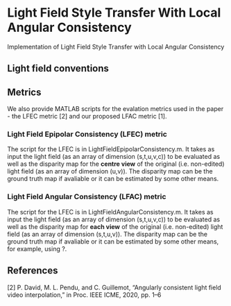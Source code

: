 # Light Field Style Transfer With Local Angular Consistency
Implementation of Light Field Style Transfer with Local Angular Consistency


## Light field conventions

## Metrics
We also provide MATLAB scripts for the evalation metrics used in the paper - the LFEC metric [2] and our proposed LFAC metric [1]. 

### Light Field Epipolar Consistency (LFEC) metric
The script for the LFEC is in LightFieldEpipolarConsistency.m. It takes as input the light field (as an array of dimension (s,t,u,v,c)) to be evaluated as well as the disparity map for the **centre view** of the original (i.e. non-edited) light field (as an array of dimension (u,v)). The disparity map can be the ground truth map if avaliable or it can be estimated by some other means. 

### Light Field Angular Consistency (LFAC) metric
The script for the LFEC is in LightFieldAngularConsistency.m. It takes as input the light field (as an array of dimension (s,t,u,v,c)) to be evaluated as well as the disparity map for **each view** of the original (i.e. non-edited) light field (as an array of dimension (s,t,u,v)). The disparity map can be the ground truth map if avaliable or it can be estimated by some other means, for example, using ?. 




## References
[2] P. David, M. L. Pendu, and C. Guillemot, “Angularly consistent light field video interpolation,” in Proc. IEEE ICME, 2020, pp. 1–6
